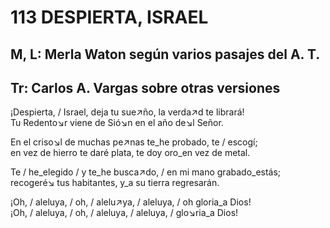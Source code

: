 # 113 DESPIERTA, ISRAEL

## M, L: Merla Waton según varios pasajes del A. T.
## Tr: Carlos A. Vargas sobre otras versiones

¡Despierta, / Israel, deja tu sue↗ño, la verda↗d te librará!  
Tu Redento↘r viene de Sió↘n en el año de↘l Señor.  

En el criso↘l de muchas pe↗nas te_he probado, te / escogí;  
en vez de hierro te daré plata, te doy oro_en vez de metal.  

Te / he_elegido / y te_he busca↗do, / en mi mano grabado_estás;  
recogeré↘ tus habitantes, y_a su tierra regresarán.  

¡Oh, / aleluya, / oh, / alelu↗ya, / aleluya, / oh gloria_a Dios!  
¡Oh, / aleluya, / oh, / aleluya, / aleluya, / glo↘ria_a Dios!  

